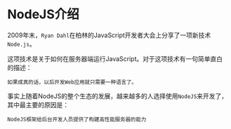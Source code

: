 # NodeJS介绍
	
2009年末，`Ryan Dahl`在柏林的JavaScript开发者大会上分享了一项新技术`Node.js`。 

这项技术是关于如何在服务器端运行JavaScript。对于这项技术有一句简单直白的描述：

> 
	如果成真的话，以后开发Web应用就只需要一种语言了。


事实上随着NodeJS的整个生态的发展，越来越多的人选择使用`NodeJS`来开发了，其中最主要的原因是：

>
	
	NodeJS框架给后台开发人员提供了构建高性能服务器的能力



